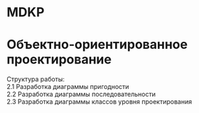 # MDKP

# Объектно-ориентированное проектирование
Структура работы:    
2.1 Разработка диаграммы пригодности  
2.2 Разработка диаграммы последовательности  
2.3 Разработка диаграммы классов уровня проектирования
